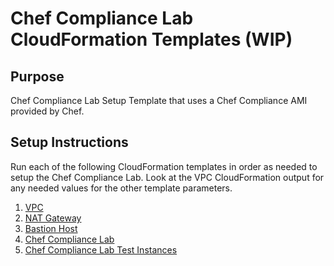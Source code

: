 # Chef Compliance Lab CloudFormation Templates (WIP)

## Purpose
Chef Compliance Lab Setup Template that uses a Chef Compliance AMI provided by Chef.

## Setup Instructions
Run each of the following CloudFormation templates in order as needed to setup the Chef Compliance Lab.
Look at the VPC CloudFormation output for any needed values for the other template parameters.

1. [VPC](https://github.com/stelligent/cloudformation_templates/blob/master/infrastructure/vpc/vpc.template)
2. [NAT Gateway](https://github.com/stelligent/cloudformation_templates/blob/master/infrastructure/nat/natgateway.template)
3. [Bastion Host](https://github.com/stelligent/cloudformation_templates/blob/master/infrastructure/bastion/bastion.template)
4. [Chef Compliance Lab](https://github.com/stelligent/cloudformation_templates/blob/master/labs/chef_compliance/chef-compliance-lab.template)
5. [Chef Compliance Lab Test Instances](https://github.com/stelligent/cloudformation_templates/blob/master/labs/chef_compliance/chef-compliance-lab-test-instances.template)
